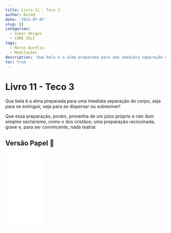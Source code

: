 ```yaml
---
title: Livro 11 - Teco 3
author: Keik@
date: '2023-07-07'
slug: []
categories:
  - Super Amigos
  - CORE SELF
tags:
  - Marco Aurélio
  - Meditações
description: 'Que bela é a alma preparada para uma imediata separação do corpo'
toc: true
---
```


# Livro 11 - Teco 3

Que bela é a alma preparada para uma imediata separação do corpo, seja para se extinguir, seja para se dispersar ou sobreviver! 

Que essa preparação, porém, provenha de um juízo próprio e não dum simples sectarismo, como o dos cristãos; uma preparação raciocinada, grave e, para ser convincente, nada teatral.


## Versão Papel :book:
<iframe style="width:120px;height:240px;" marginwidth="0" marginheight="0" scrolling="no" frameborder="0" src="//ws-na.amazon-adsystem.com/widgets/q?ServiceVersion=20070822&OneJS=1&Operation=GetAdHtml&MarketPlace=BR&source=ss&ref=as_ss_li_til&ad_type=product_link&tracking_id=mundodekeika-20&language=pt_BR&marketplace=amazon&region=BR&placement=B092FVY4BB&asins=B092FVY4BB&linkId=37c5ec14221f61f811029aa88b520891&show_border=true&link_opens_in_new_window=true"></iframe>